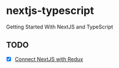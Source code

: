 # nextjs-typescript

Getting Started With NextJS and TypeScript

## TODO

- [x] [Connect NextJS with Redux](https://stackoverflow.com/questions/52095681/using-react-redux-with-next-js)
